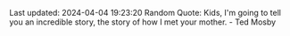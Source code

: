 Last updated: 2024-04-04 19:23:20
Random Quote: Kids, I'm going to tell you an incredible story, the story of how I met your mother. - Ted Mosby